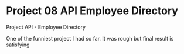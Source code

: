 # Project 08 API Employee Directory
 
 Project API - Employee Directory
 
 One of the funniest project I had so far. It was rough but final result is satisfying
